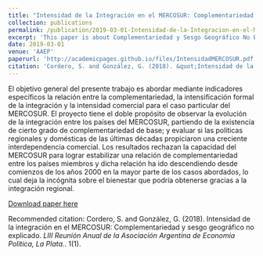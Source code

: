 ```yaml
---
title: "Intensidad de la Integración en el MERCOSUR: Complementariedad y Sesgo Geográfico No Explicado"
collection: publications
permalink: /publication/2019-03-01-Intensidad-de-la-Integracion-en-el-MERCOSUR.md
excerpt: 'This paper is about Complementariedad y Sesgo Geográfico No Explicado'
date: 2019-03-01
venue: 'AAEP'
paperurl: 'http://academicpages.github.io/files/IntensidadMERCOSUR.pdf'
citation: 'Cordero, S. and González, G. (2018). &quot;Intensidad de la integración en el MERCOSUR: Complementariedad y sesgo geográfico no explicado.&quot; <i>LIII Reunión Anual de la Asociación Argentina de Economía Política, La Plata.</i>. 1(1).'
---
```

El objetivo general del presente trabajo es abordar mediante indicadores específicos la relación entre la complementariedad, la intensificación formal de la integración y la intensidad comercial para el caso particular del MERCOSUR. El proyecto tiene el doble propósito de observar la evolución de la integración entre los países del MERCOSUR, partiendo de la existencia de cierto grado de complementariedad de base; y evaluar si las políticas regionales y domésticas de las últimas décadas propiciaron una creciente interdependencia comercial. Los resultados rechazan la capacidad del MERCOSUR para lograr estabilizar una relación de complementariedad entre los países miembros y dicha relación ha ido descendiendo desde comienzos de los años 2000 en la mayor parte de los casos abordados, lo cual deja la incógnita sobre el bienestar que podría obtenerse gracias a la integración regional.

[Download paper here](http://academicpages.github.io/files/Intensidad-MERCOSUR.pdf)

Recommended citation: Cordero, S. and González, G. (2018). Intensidad de la integración en el MERCOSUR: Complementariedad y sesgo geográfico no explicado.  <i>LIII Reunión Anual de la Asociación Argentina de Economía Política, La Plata.</i>. 1(1).
